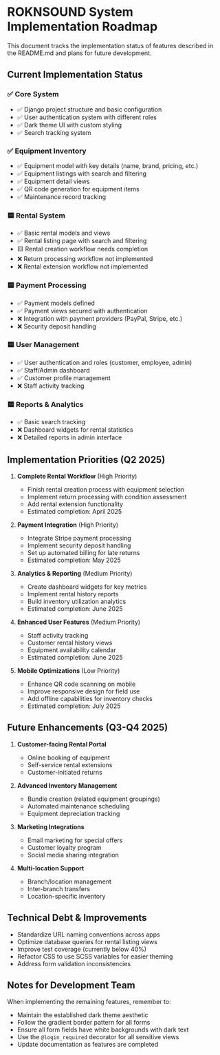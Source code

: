 # ROKNSOUND System Implementation Roadmap

This document tracks the implementation status of features described in the README.md and plans for future development.

## Current Implementation Status

### ✅ Core System
- ✅ Django project structure and basic configuration
- ✅ User authentication system with different roles
- ✅ Dark theme UI with custom styling
- ✅ Search tracking system

### ✅ Equipment Inventory
- ✅ Equipment model with key details (name, brand, pricing, etc.)
- ✅ Equipment listings with search and filtering
- ✅ Equipment detail views
- ✅ QR code generation for equipment items
- ✅ Maintenance record tracking

### 🟨 Rental System
- ✅ Basic rental models and views
- ✅ Rental listing page with search and filtering
- 🟨 Rental creation workflow needs completion
- ❌ Return processing workflow not implemented
- ❌ Rental extension workflow not implemented

### 🟨 Payment Processing
- ✅ Payment models defined
- ✅ Payment views secured with authentication
- ❌ Integration with payment providers (PayPal, Stripe, etc.)
- ❌ Security deposit handling

### 🟨 User Management
- ✅ User authentication and roles (customer, employee, admin)
- ✅ Staff/Admin dashboard
- ✅ Customer profile management
- ❌ Staff activity tracking

### 🟨 Reports & Analytics
- ✅ Basic search tracking
- ❌ Dashboard widgets for rental statistics
- ❌ Detailed reports in admin interface

## Implementation Priorities (Q2 2025)

1. **Complete Rental Workflow** (High Priority)
   - Finish rental creation process with equipment selection
   - Implement return processing with condition assessment
   - Add rental extension functionality
   - Estimated completion: April 2025

2. **Payment Integration** (High Priority)
   - Integrate Stripe payment processing
   - Implement security deposit handling
   - Set up automated billing for late returns
   - Estimated completion: May 2025

3. **Analytics & Reporting** (Medium Priority)
   - Create dashboard widgets for key metrics
   - Implement rental history reports
   - Build inventory utilization analytics
   - Estimated completion: June 2025

4. **Enhanced User Features** (Medium Priority)
   - Staff activity tracking
   - Customer rental history views
   - Equipment availability calendar
   - Estimated completion: June 2025

5. **Mobile Optimizations** (Low Priority)
   - Enhance QR code scanning on mobile
   - Improve responsive design for field use
   - Add offline capabilities for inventory checks
   - Estimated completion: July 2025

## Future Enhancements (Q3-Q4 2025)

1. **Customer-facing Rental Portal**
   - Online booking of equipment
   - Self-service rental extensions
   - Customer-initiated returns

2. **Advanced Inventory Management**
   - Bundle creation (related equipment groupings)
   - Automated maintenance scheduling
   - Equipment depreciation tracking

3. **Marketing Integrations**
   - Email marketing for special offers
   - Customer loyalty program
   - Social media sharing integration

4. **Multi-location Support**
   - Branch/location management
   - Inter-branch transfers
   - Location-specific inventory

## Technical Debt & Improvements

- Standardize URL naming conventions across apps
- Optimize database queries for rental listing views
- Improve test coverage (currently below 40%)
- Refactor CSS to use SCSS variables for easier theming
- Address form validation inconsistencies

## Notes for Development Team

When implementing the remaining features, remember to:
- Maintain the established dark theme aesthetic
- Follow the gradient border pattern for all forms
- Ensure all form fields have white backgrounds with dark text
- Use the `@login_required` decorator for all sensitive views
- Update documentation as features are completed